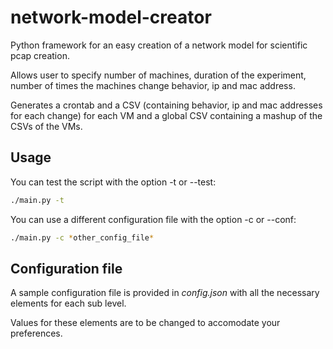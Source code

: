 # network-model-creator

Python framework for an easy creation of a network model for scientific pcap creation.

Allows user to specify number of machines, duration of the experiment, number of times the machines change behavior, ip and mac address.

Generates a crontab and a CSV (containing behavior, ip and mac addresses for each change) for each VM and a global CSV containing a mashup of the CSVs of the VMs.

## Usage

You can test the script with the option -t or --test:

```bash
./main.py -t
```

You can use a different configuration file with the option -c or --conf:

```bash
./main.py -c *other_config_file*
```

## Configuration file

A sample configuration file is provided in *config.json* with all the necessary elements for each sub level.

Values for these elements are to be changed to accomodate your preferences.